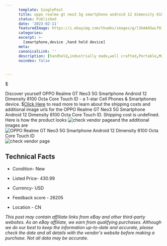 ```yaml
---
      template: SinglePost
      title: oppo realme gt neo3 5g smartphone android 12 dimensity 8100 octa core touch id
      status: Published
      date: '2023-02-11'
      featuredImage: https://i.ebayimg.com/thumbs/images/g/l3kAAOSwLf9iP9RJ/s-l225.jpg
      categories: 
      excerpt: >-
        [smartphone,device ,hand held device]
      meta:
      canonicalLink: ''
      description: [handheld,industrially made,well crafted,Portable,Mobile,Compact,Convenient,Lightweight,Maneuverable,Man-portable,Miniature,Carriable,Hand-held,Light,Holdable,Transportable,Mobile device,Pocket-sized,On-the-go,Wireless,Cordless,Compact size,Convenient size, smartphone,device ,hand held device]
      noindex: false
      
        
---
```

$

Discover yourself OPPO Realme GT Neo3 5G Smartphone Android 12 Dimensity 8100 Octa Core Touch ID - a 1-star Cell Phones & Smartphones device.
$[Click Here](https://www.ebay.com/itm/185359179782?hash=item2b2844a006%3Ag%3Al3kAAOSwLf9iP9RJ&mkevt=1&mkcid=1&mkrid=711-53200-19255-0&campid=%253CePNCampaignId%253E&customid=%253CreferenceId%253E&toolid=10049) to read more to learn about the shipping costs and additional image urls for the OPPO Realme GT Neo3 5G Smartphone Android 12 Dimensity 8100 Octa Core Touch ID. Shipping cost is undefined. Here is how the product looks ![check vendor page](https://i.ebayimg.com/thumbs/images/g/l3kAAOSwLf9iP9RJ/s-l225.jpg)and the additional images are![OPPO Realme GT Neo3 5G Smartphone Android 12 Dimensity 8100 Octa Core Touch ID](https://i.ebayimg.com/images/g/l3kAAOSwLf9iP9RJ/s-l960.jpg)![check vendor page](https://origin-galleryplus.ebayimg.com/ws/web/185359179782_2_0_1/225x225.jpg,https://origin-galleryplus.ebayimg.com/ws/web/185359179782_3_0_1/225x225.jpg,https://origin-galleryplus.ebayimg.com/ws/web/185359179782_4_0_1/225x225.jpg,https://origin-galleryplus.ebayimg.com/ws/web/185359179782_5_0_1/225x225.jpg,https://origin-galleryplus.ebayimg.com/ws/web/185359179782_6_0_1/225x225.jpg,https://origin-galleryplus.ebayimg.com/ws/web/185359179782_7_0_1/225x225.jpg)



 ## Technical Facts 



     
      

 - Condition- New 


      

 - Listed Price- 430.99 


      

 - Currency- USD 


      

 - Feedback score - 26205 


      

 - Location - CN 


      
      

 *_This post may contain affiliate links from eBay and other third-party websites. As an eBay affiliate, we earn from qualifying purchases. Although we do our best to keep the information up-to-date and accurate, please check the date and all details with the vendor's website before making a purchase. Not all data may be accurate._*






